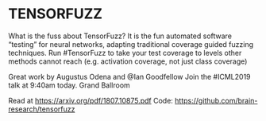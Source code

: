 # TENSORFUZZ
What is the fuss about TensorFuzz?
It is the fun automated software “testing” for neural networks, 
adapting traditional coverage guided fuzzing techniques.
Run #TensorFuzz to take your test coverage to levels other methods cannot reach (e.g. activation coverage, not just class coverage)

Great work by Augustus Odena and @Ian Goodfellow
Join the #ICML2019 talk at 9:40am today. Grand Ballroom

Read at https://arxiv.org/pdf/1807.10875.pdf
Code: https://github.com/brain-research/tensorfuzz

